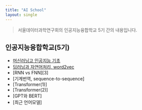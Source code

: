 ```yaml
---
title: "AI School"
layout: single
---
```


> 서울데이터과학연구회의 인공지능융합학교 5기 간의 내용입니다.

## 인공지능융합학교(5기)
* [머신러닝고 인공지능 기초][1]
* [딥러닝과 자연어처리, word2vec][2]
* [RNN vs FNN][3]
* [기계번역, sequence-to-sequence]
* [Transformer(1)]
* [Transformer(2)]
* [GPT와 BERT]
* [최근 언어모델]

[1]: https://drive.google.com/file/d/17Io8Rfu_ZpAqE86tvJf4HnZ62uY5i0fZ/view?usp=sharing
[2]: https://drive.google.com/file/d/17KNZwCsGHFNE-Oo-g4lVrphEOf18O4ke/view?usp=sharing
